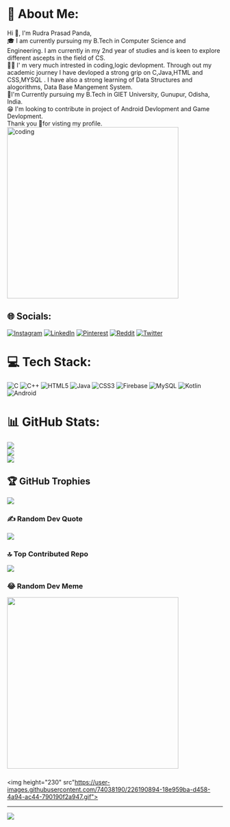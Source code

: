 # 💫 About Me:
Hi 👋, I'm Rudra Prasad Panda,<br>🎓 I am currently pursuing my B.Tech in Computer Science and Engineering. I am currently in my 2nd year of studies and is keen to explore different ascepts in the field of CS.<br>👨‍💻 I' m very much intrested in coding,logic devlopment. Through out my academic journey I have devloped a strong grip on C,Java,HTML and CSS,MYSQL . I have also a strong learning of Data Structures and alogorithms, Data Base Mangement System.<br>🏫I'm Currently pursuing my B.Tech in GIET University, Gunupur, Odisha, India.<br>😁 I'm looking to contribute in project of Android Devlopment and Game Devlopment.<br>Thank you 🙏for visting my profile.<br>
<img align ="center" alt="coding" width="400" src="https://user-images.githubusercontent.com/55389276/140866485-8fb1c876-9a8f-4d6a-98dc-08c4981eaf70.gif">
<!--<img align ="center" alt="coding" width="325" height= "325" src="https://github.com/mayankchaudhary26/Cool-Readme-ideas/blob/master/data/octocat/ironcat.jpg">-->

## 🌐 Socials:
[![Instagram](https://img.shields.io/badge/Instagram-%23E4405F.svg?logo=Instagram&logoColor=white)](https://instagram.com/theprogrammingnerd) [![LinkedIn](https://img.shields.io/badge/LinkedIn-%230077B5.svg?logo=linkedin&logoColor=white)](https://linkedin.com/in/rudraprpanda) [![Pinterest](https://img.shields.io/badge/Pinterest-%23E60023.svg?logo=Pinterest&logoColor=white)](https://pinterest.com/prasadrudra858) [![Reddit](https://img.shields.io/badge/Reddit-%23FF4500.svg?logo=Reddit&logoColor=white)](https://reddit.com/user/Affectionate-Link780) [![Twitter](https://img.shields.io/badge/Twitter-%231DA1F2.svg?logo=Twitter&logoColor=white)](https://twitter.com/RudraPr79366412) 

# 💻 Tech Stack:
![C](https://img.shields.io/badge/c-%2300599C.svg?style=plastic&logo=c&logoColor=white) ![C++](https://img.shields.io/badge/c++-%2300599C.svg?style=plastic&logo=c%2B%2B&logoColor=white) ![HTML5](https://img.shields.io/badge/html5-%23E34F26.svg?style=plastic&logo=html5&logoColor=white) ![Java](https://img.shields.io/badge/java-%23ED8B00.svg?style=plastic&logo=openjdk&logoColor=white) ![CSS3](https://img.shields.io/badge/css3-%231572B6.svg?style=plastic&logo=css3&logoColor=white) ![Firebase](https://img.shields.io/badge/Firebase-039BE5?style=plastic&logo=Firebase&logoColor=white) ![MySQL](https://img.shields.io/badge/mysql-%2300000f.svg?style=plastic&logo=mysql&logoColor=white) ![Kotlin](https://img.shields.io/badge/kotlin-%237F52FF.svg?style=plastic&logo=kotlin&logoColor=white) ![Android](https://img.shields.io/badge/android-%2320232a.svg?style=plastic&logo=android&logoColor=%a4c639)
# 📊 GitHub Stats:
![](https://github-readme-stats.vercel.app/api?username=RudraPrasadPanda1234&theme=dark&hide_border=false&include_all_commits=true&count_private=true)<br/>
![](https://github-readme-streak-stats.herokuapp.com/?user=RudraPrasadPanda1234&theme=dark&hide_border=false)<br/>
![](https://github-readme-stats.vercel.app/api/top-langs/?username=RudraPrasadPanda1234&theme=dark&hide_border=false&include_all_commits=true&count_private=true&layout=compact)

## 🏆 GitHub Trophies
![](https://github-profile-trophy.vercel.app/?username=RudraPrasadPanda1234&theme=onedark&no-frame=false&no-bg=true&margin-w=4)

### ✍️ Random Dev Quote
![](https://quotes-github-readme.vercel.app/api?type=horizontal&theme=radical)

### 🔝 Top Contributed Repo
![](https://github-contributor-stats.vercel.app/api?username=RudraPrasadPanda1234&limit=5&theme=dark&combine_all_yearly_contributions=true)

### 😂 Random Dev Meme
<img src='https://randommeme-five.vercel.app/' style="height: 400px;"/>

### 
<img height="230" src"https://user-images.githubusercontent.com/74038190/226190894-18e959ba-d458-4a94-ac44-790190f2a947.gif">

---
[![](https://visitcount.itsvg.in/api?id=RudraPrasadPanda1234&icon=0&color=0)](https://visitcount.itsvg.in)

<!-- Proudly created with GPRM ( https://gprm.itsvg.in ) -->
